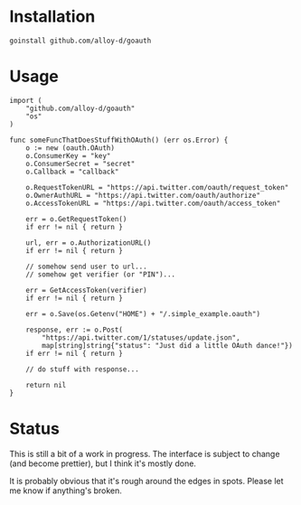 # Installation

    goinstall github.com/alloy-d/goauth

# Usage

    import (
        "github.com/alloy-d/goauth"
        "os"
    )

    func someFuncThatDoesStuffWithOAuth() (err os.Error) {
        o := new (oauth.OAuth)
        o.ConsumerKey = "key"
        o.ConsumerSecret = "secret"
        o.Callback = "callback"

        o.RequestTokenURL = "https://api.twitter.com/oauth/request_token"
        o.OwnerAuthURL = "https://api.twitter.com/oauth/authorize"
        o.AccessTokenURL = "https://api.twitter.com/oauth/access_token"
        
        err = o.GetRequestToken()
        if err != nil { return }

        url, err = o.AuthorizationURL()
        if err != nil { return }

        // somehow send user to url...
        // somehow get verifier (or "PIN")...

        err = GetAccessToken(verifier)
        if err != nil { return }

        err = o.Save(os.Getenv("HOME") + "/.simple_example.oauth")

        response, err := o.Post(
            "https://api.twitter.com/1/statuses/update.json",
            map[string]string{"status": "Just did a little OAuth dance!"})
        if err != nil { return }

        // do stuff with response...

        return nil
    }

# Status

This is still a bit of a work in progress.  The interface is subject to
change (and become prettier), but I think it's mostly done.

It is probably obvious that it's rough around the edges in spots.
Please let me know if anything's broken.

